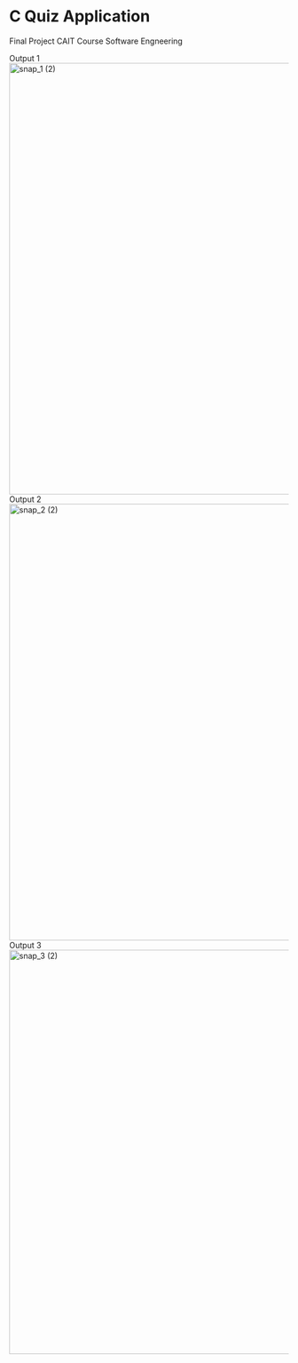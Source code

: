 # C Quiz Application
Final Project CAIT Course Software Engneering

Output 1
<img width="776" alt="snap_1 (2)" src="https://user-images.githubusercontent.com/48763151/205898514-e624ed43-eeb6-49de-a889-b1acc2e72684.png">
Output 2
<img width="785" alt="snap_2 (2)" src="https://user-images.githubusercontent.com/48763151/205898544-bd32eb06-c170-41b7-8cef-efbdfd9a0ae5.png">
Output 3
<img width="727" alt="snap_3 (2)" src="https://user-images.githubusercontent.com/48763151/205898572-7cce356d-9b54-4497-a13c-0de4896e045a.png">

